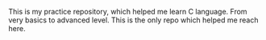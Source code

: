 This is my practice repository, which helped me learn C language.
From very basics to advanced level. This is the only repo which helped me reach here.



